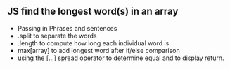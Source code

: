## JS find the longest word(s) in an array

- Passing in Phrases and sentences 
- .split to separate the words
- .length to compute how long each individual word is
- max[array] to add longest word after if/else comparison
- using the [...] spread operator to determine equal and to display return.